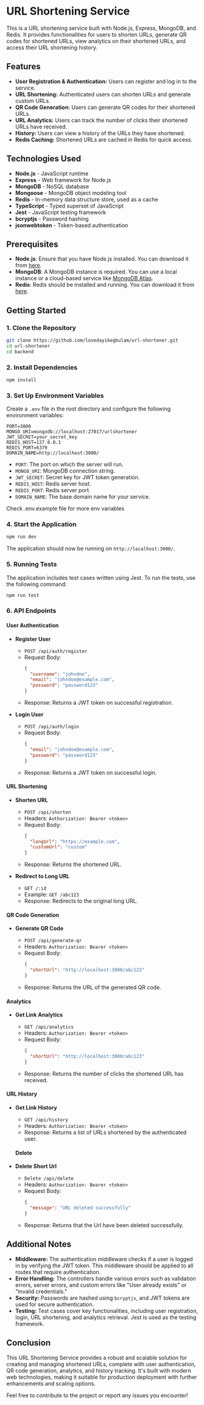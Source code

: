 
# URL Shortening Service

This is a URL shortening service built with Node.js, Express, MongoDB, and Redis. It provides functionalities for users to shorten URLs, generate QR codes for shortened URLs, view analytics on their shortened URLs, and access their URL shortening history.

## Features

- **User Registration & Authentication:** Users can register and log in to the service.
- **URL Shortening:** Authenticated users can shorten URLs and generate custom URLs.
- **QR Code Generation:** Users can generate QR codes for their shortened URLs.
- **URL Analytics:** Users can track the number of clicks their shortened URLs have received.
- **History:** Users can view a history of the URLs they have shortened.
- **Redis Caching:** Shortened URLs are cached in Redis for quick access.

## Technologies Used

- **Node.js** - JavaScript runtime
- **Express** - Web framework for Node.js
- **MongoDB** - NoSQL database
- **Mongoose** - MongoDB object modeling tool
- **Redis** - In-memory data structure store, used as a cache
- **TypeScript** - Typed superset of JavaScript
- **Jest** - JavaScript testing framework
- **bcryptjs** - Password hashing
- **jsonwebtoken** - Token-based authentication

## Prerequisites

- **Node.js**: Ensure that you have Node.js installed. You can download it from [here](https://nodejs.org/).
- **MongoDB**: A MongoDB instance is required. You can use a local instance or a cloud-based service like [MongoDB Atlas](https://www.mongodb.com/cloud/atlas).
- **Redis**: Redis should be installed and running. You can download it from [here](https://redis.io/download).

## Getting Started

### 1. Clone the Repository

```bash
git clone https://github.com/lovedayikegbulam/url-shortener.git
cd url-shortener
cd backend
```

### 2. Install Dependencies

```bash
npm install
```

### 3. Set Up Environment Variables

Create a `.env` file in the root directory and configure the following environment variables:

```env
PORT=3000
MONGO_URI=mongodb://localhost:27017/urlshortener
JWT_SECRET=your_secret_key
REDIS_HOST=127.0.0.1
REDIS_PORT=6379
DOMAIN_NAME=http://localhost:3000/
```

- `PORT`: The port on which the server will run.
- `MONGO_URI`: MongoDB connection string.
- `JWT_SECRET`: Secret key for JWT token generation.
- `REDIS_HOST`: Redis server host.
- `REDIS_PORT`: Redis server port.
- `DOMAIN_NAME`: The base domain name for your service.

Check .env.example file for more env variables

### 4. Start the Application

```bash
npm run dev
```

The application should now be running on `http://localhost:3000/`.

### 5. Running Tests

The application includes test cases written using Jest. To run the tests, use the following command:

```bash
npm run test
```

### 6. API Endpoints

#### User Authentication

- **Register User**

  - `POST /api/auth/register`
  - Request Body:
    ```json
    {
      "username": "johndoe",
      "email": "johndoe@example.com",
      "password": "password123"
    }
    ```
  - Response: Returns a JWT token on successful registration.

- **Login User**

  - `POST /api/auth/login`
  - Request Body:
    ```json
    {
      "email": "johndoe@example.com",
      "password": "password123"
    }
    ```
  - Response: Returns a JWT token on successful login.

#### URL Shortening

- **Shorten URL**

  - `POST /api/shorten`
  - Headers: `Authorization: Bearer <token>`
  - Request Body:
    ```json
    {
      "longUrl": "https://example.com",
      "customUrl": "custom"
    }
    ```
  - Response: Returns the shortened URL.

- **Redirect to Long URL**

  - `GET /:id`
  - Example: `GET /abc123`
  - Response: Redirects to the original long URL.

#### QR Code Generation

- **Generate QR Code**

  - `POST /api/generate-qr`
  - Headers: `Authorization: Bearer <token>`
  - Request Body:
    ```json
    {
      "shortUrl": "http://localhost:3000/abc123"
    }
    ```
  - Response: Returns the URL of the generated QR code.

#### Analytics

- **Get Link Analytics**

  - `GET /api/analytics`
  - Headers: `Authorization: Bearer <token>`
  - Request Body:
    ```json
    {
      "shortUrl": "http://localhost:3000/abc123"
    }
    ```
  - Response: Returns the number of clicks the shortened URL has received.

#### URL History

- **Get Link History**

  - `GET /api/history`
  - Headers: `Authorization: Bearer <token>`
  - Response: Returns a list of URLs shortened by the authenticated user.

  #### Delete

- **Delete Short Url**

  - `Delete /api/delete`
  - Headers: `Authorization: Bearer <token>`
  - Request Body:
    ```json
    {
      "message": "URL deleted successfully"
    }
    ```
  - Response: Returns that the Url have been deleted successfully.


## Additional Notes

- **Middleware:** The authentication middleware checks if a user is logged in by verifying the JWT token. This middleware should be applied to all routes that require authentication.
- **Error Handling:** The controllers handle various errors such as validation errors, server errors, and custom errors like "User already exists" or "Invalid credentials."
- **Security:** Passwords are hashed using `bcryptjs`, and JWT tokens are used for secure authentication.
- **Testing:** Test cases cover key functionalities, including user registration, login, URL shortening, and analytics retrieval. Jest is used as the testing framework.

## Conclusion

This URL Shortening Service provides a robust and scalable solution for creating and managing shortened URLs, complete with user authentication, QR code generation, analytics, and history tracking. It's built with modern web technologies, making it suitable for production deployment with further enhancements and scaling options.

Feel free to contribute to the project or report any issues you encounter!
